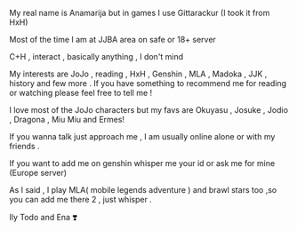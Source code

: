 My real name is Anamarija but in games I use Gittarackur (I took it from HxH)

Most of the time I am at JJBA area on safe or 18+ server

C+H , interact , basically anything , I don't mind

My interests are JoJo , reading , HxH , Genshin , MLA , Madoka , JJK , history and few more . If you have something to recommend me for reading or watching please feel free to tell me ! 

I love most of the JoJo characters but my favs are Okuyasu , Josuke , Jodio , Dragona , Miu Miu and Ermes!
 
If you wanna talk just approach me , I am usually online alone or with my friends . 

If you want to add me on genshin 
whisper me your id or ask me for mine (Europe server)

As I said , I play MLA( mobile legends adventure ) and brawl stars too ,so you can add me there 2 , just whisper .

Ily Todo and Ena ❣️



